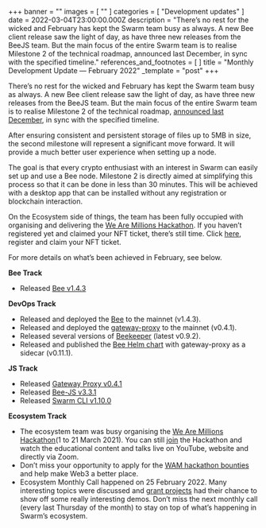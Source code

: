 +++
banner = ""
images = [ "" ]
categories = [ "Development updates" ]
date = 2022-03-04T23:00:00.000Z
description = "There’s no rest for the wicked and February has kept the Swarm team busy as always. A new Bee client release saw the light of day, as have three new releases from the BeeJS team. But the main focus of the entire Swarm team is to realise Milestone 2 of the technical roadmap, announced last December, in sync with the specified timeline."
references_and_footnotes = [ ]
title = "Monthly Development Update — February 2022"
_template = "post"
+++

There’s no rest for the wicked and February has kept the Swarm team busy as always. A new Bee client release saw the light of day, as have three new releases from the BeeJS team. But the main focus of the entire Swarm team is to realise Milestone 2 of the technical roadmap, [announced last December](https://medium.com/ethereum-swarm/announcing-the-swarm-foundation-technical-milestones-e66bba8dc6b), in sync with the specified timeline.

After ensuring consistent and persistent storage of files up to 5MB in size, the second milestone will represent a significant move forward. It will provide a much better user experience when setting up a node.

The goal is that every crypto enthusiast with an interest in Swarm can easily set up and use a Bee node. Milestone 2 is directly aimed at simplifying this process so that it can be done in less than 30 minutes. This will be achieved with a desktop app that can be installed without any registration or blockchain interaction.

On the Ecosystem side of things, the team has been fully occupied with organising and delivering the [We Are Millions Hackathon](https://www.wearemillions.online/). If you haven’t registered yet and claimed your NFT ticket, there’s still time. Click [here](https://www.wearemillions.online/), register and claim your NFT ticket.

For more details on what’s been achieved in February, see below.

**Bee Track**

- Released [Bee v1.4.3](https://github.com/ethersphere/bee/releases/tag/v1.4.3)

**DevOps Track**

- Released and deployed the [Bee](https://github.com/ethersphere/bee) to the mainnet (v1.4.3).
- Released and deployed the [gateway-proxy](https://github.com/ethersphere/gateway-proxy) to the mainnet (v0.4.1).
- Released several versions of [Beekeeper](https://github.com/ethersphere/beekeeper) (latest v0.9.2).
- Released and published the [Bee Helm chart](https://github.com/ethersphere/helm/tree/master/charts/bee) with gateway-proxy as a sidecar (v0.11.1).

**JS Track**

- Released [Gateway Proxy v0.4.1](https://github.com/ethersphere/gateway-proxy)
- Released [Bee-JS v3.3.1](https://github.com/ethersphere/bee-js/releases/tag/v3.3.1)
- Released [Swarm CLI v1.10.0](https://github.com/ethersphere/swarm-cli/releases/tag/v1.10.0)

**Ecosystem Track**

- The ecosystem team was busy organising the [We Are Millions Hackathon](https://www.wearemillions.online/)(1 to 21 March 2021). You can still [join](https://www.wearemillions.online/) the Hackathon and watch the educational content and talks live on YouTube, website and directly via Zoom.
- Don’t miss your opportunity to apply for the [WAM hackathon bounties ](https://gitcoin.co/hackathon/millions?)and help make Web3 a better place.
- Ecosystem Monthly Call happened on 25 February 2022. Many interesting topics were discussed and [grant projects](https://www.ethswarm.org/ecosystem.html) had their chance to show off some really interesting demos. Don’t miss the next monthly call (every last Thursday of the month) to stay on top of what’s happening in Swarm’s ecosystem.

